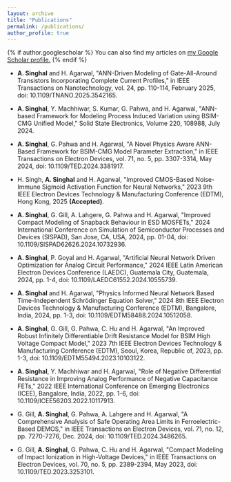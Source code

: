 ```yaml
---
layout: archive
title: "Publications"
permalink: /publications/
author_profile: true
---
```


{% if author.googlescholar %}
  You can also find my articles on <u><a href="{{https://scholar.google.com/citations?hl=en&user=3YM2KYgAAAAJ}}">my Google Scholar profile</a>.</u>
{% endif %}

* **A. Singhal** and H. Agarwal, "ANN-Driven Modeling of Gate-All-Around Transistors Incorporating Complete Current Profiles," in IEEE Transactions on Nanotechnology, vol. 24, pp. 110-114, February 2025, doi: 10.1109/TNANO.2025.3542165.

* **A. Singhal**, Y. Machhiwar, S. Kumar, G. Pahwa, and H. Agarwal, "ANN-based Framework for Modeling Process Induced Variation using BSIM-CMG Unified Model," Solid State Electronics, Volume 220, 108988, July 2024.

* **A. Singhal**, G. Pahwa and H. Agarwal, "A Novel Physics Aware ANN-Based Framework for BSIM-CMG Model Parameter Extraction," in IEEE Transactions on Electron Devices, vol. 71, no. 5, pp. 3307-3314, May 2024, doi: 10.1109/TED.2024.3381917.

* H. Singh, **A. Singhal** and H. Agarwal, "Improved CMOS-Based Noise-Immune Sigmoid Activation Function for Neural Networks," 2023 9th IEEE Electron Devices Technology & Manufacturing Conference (EDTM), Hong Kong, 2025 **(Accepted)**.

* **A. Singhal**, G. Gill, A. Lahgere, G. Pahwa and H. Agarwal, "Improved Compact Modeling of Snapback Behaviour in ESD MOSFETs," 2024 International Conference on Simulation of Semiconductor Processes and Devices (SISPAD), San Jose, CA, USA, 2024, pp. 01-04, doi: 10.1109/SISPAD62626.2024.10732936.

* **A. Singhal**, P. Goyal and H. Agarwal, "Artificial Neural Network Driven Optimization for Analog Circuit Performance," 2024 IEEE Latin American Electron Devices Conference (LAEDC), Guatemala City, Guatemala, 2024, pp. 1-4, doi: 10.1109/LAEDC61552.2024.10555739.

* **A. Singhal** and H. Agarwal, "Physics Informed Neural Network Based Time-Independent Schrödinger Equation Solver," 2024 8th IEEE Electron Devices Technology & Manufacturing Conference (EDTM), Bangalore, India, 2024, pp. 1-3, doi: 10.1109/EDTM58488.2024.10512058.

* **A. Singhal**, G. Gill, G. Pahwa, C. Hu and H. Agarwal, "An Improved Robust Infinitely Differentiable Drift Resistance Model for BSIM High Voltage Compact Model," 2023 7th IEEE Electron Devices Technology & Manufacturing Conference (EDTM), Seoul, Korea, Republic of, 2023, pp. 1-3, doi: 10.1109/EDTM55494.2023.10103122.

* **A. Singhal**, Y. Machhiwar and H. Agarwal, "Role of Negative Differential Resistance in Improving Analog Performance of Negative Capacitance FETs," 2022 IEEE International Conference on Emerging Electronics (ICEE), Bangalore, India, 2022, pp. 1-6, doi: 10.1109/ICEE56203.2022.10117913.

* G. Gill, **A. Singhal**, G. Pahwa, A. Lahgere and H. Agarwal, "A Comprehensive Analysis of Safe Operating Area Limits in Ferroelectric-Based DEMOS," in IEEE Transactions on Electron Devices, vol. 71, no. 12, pp. 7270-7276, Dec. 2024, doi: 10.1109/TED.2024.3486265.

* G. Gill, **A. Singhal**, G. Pahwa, C. Hu and H. Agarwal, "Compact Modeling of Impact Ionization in High-Voltage Devices," in IEEE Transactions on Electron Devices, vol. 70, no. 5, pp. 2389-2394, May 2023, doi: 10.1109/TED.2023.3253101.
